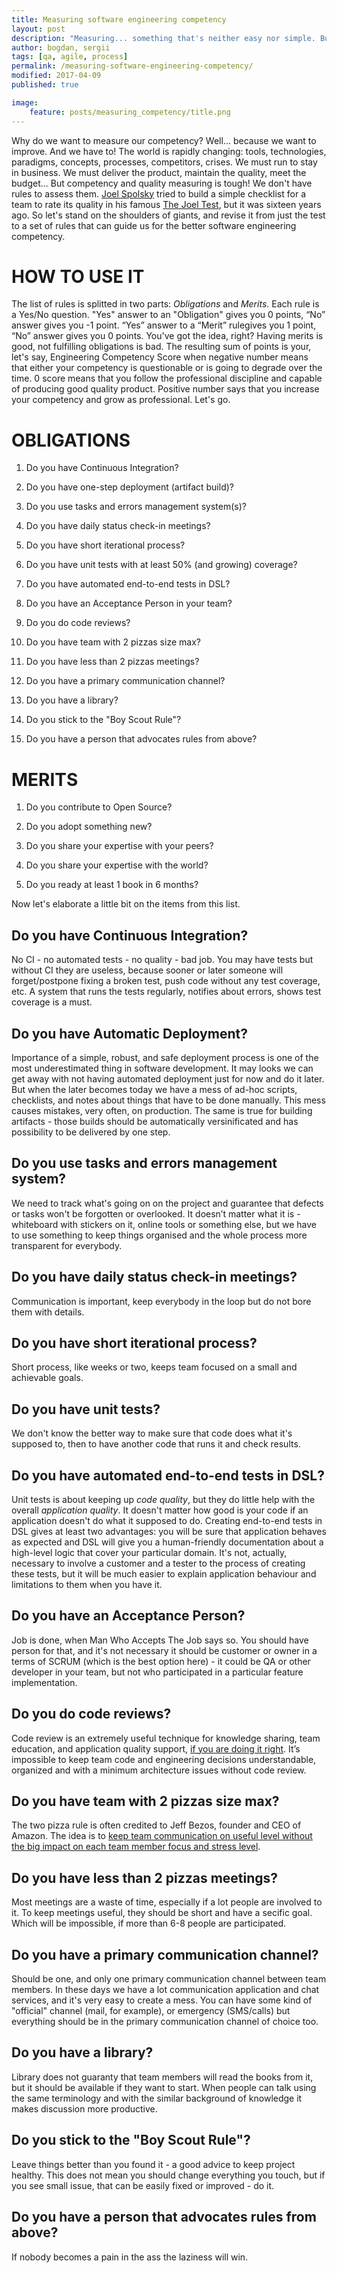 ```yaml
---
title: Measuring software engineering competency
layout: post
description: "Measuring... something that's neither easy nor simple. But let's try!"
author: bogdan, sergii
tags: [qa, agile, process]
permalink: /measuring-software-engineering-competency/
modified: 2017-04-09
published: true

image:
    feature: posts/measuring_competency/title.png
---
```



Why do we want to measure our competency? Well... because we want to improve. And we have to! The world is rapidly changing: tools, technologies, paradigms, concepts, processes, competitors, crises. We must run to stay in business. We must deliver the product, maintain the quality, meet the budget...
But competency and quality measuring is tough! We don't have rules to assess them. [Joel Spolsky](http://www.joelonsoftware.com/) tried to build a simple checklist for a team to rate its quality in his famous [The Joel Test](http://www.joelonsoftware.com/articles/fog0000000043.html), but it was sixteen years ago. So let's stand on the shoulders of giants, and revise it from just the test to a set of rules that can guide us for the better software engineering competency.  
 
<!-- more -->

# HOW TO USE IT


The list of rules is splitted in two parts: *Obligations* and *Merits*. Each rule is a Yes/No question. "Yes" answer to an "Obligation" gives you 0 points, “No” answer gives you -1 point. “Yes” answer to a “Merit” rulegives you 1 point, “No” answer gives you 0 points. You've got the idea, right? Having merits is good, not fulfilling obligations is bad.
The resulting sum of points is your, let's say, Engineering Competency Score when negative number means that either your competency is questionable or is going to degrade over the time. 0 score means that you follow the professional discipline and capable of producing good quality product. Positive number says that you increase your competency and grow as professional.
Let's go.

# OBLIGATIONS

1. Do you have Continuous Integration?

2. Do you have one-step deployment (artifact build)?

3. Do you use tasks and errors management system(s)?

4. Do you have daily status check-in meetings?

5. Do you have short iterational process?

6. Do you have unit tests with at least 50% (and growing) coverage?

7. Do you have automated end-to-end tests in DSL?

8. Do you have an Acceptance Person in your team?

9. Do you do code reviews?

10. Do you have team with 2 pizzas size max?

11. Do you have less than 2 pizzas meetings?

12. Do you have a primary communication channel?

13. Do you have a library?

14. Do you stick to the "Boy Scout Rule"?

15. Do you have a person that advocates rules from above?

# MERITS

1. Do you contribute to Open Source?

2. Do you adopt something new?

3. Do you share your expertise with your peers?

4. Do you share your expertise with the world?

5. Do you ready at least 1 book in 6 months?

Now let's elaborate a little bit on the items from this list.

## Do you have Continuous Integration?

No CI - no automated tests - no quality - bad job. You may have tests but without CI they are useless, because sooner or later someone will forget/postpone fixing a broken test, push code without any test coverage, etc. A system that runs the tests regularly, notifies about errors, shows test coverage is a must.

## Do you have Automatic Deployment?

Importance of a simple, robust, and safe deployment process is one of the most underestimated thing in software development. It may looks we can get away with not having automated deployment just for now and do it later. But when the later becomes today we have a mess of ad-hoc scripts, checklists, and notes about things that have to be done manually. This mess causes mistakes, very often, on production. The same is true for building artifacts - those builds should be automatically versinificated and has possibility to be delivered by one step. 

## Do you use tasks and errors management system?

We need to track what's going on on the project and guarantee that defects or tasks won't be forgotten or overlooked. It doesn’t matter what it is - whiteboard with stickers on it, online tools or something else, but we have to use something to keep things organised and the whole process more transparent for everybody. 

## Do you have daily status check-in meetings?

Communication is important, keep everybody in the loop but do not bore them with details. 

## Do you have short iterational process?

Short process, like weeks or two, keeps team focused on a small and achievable goals.

## Do you have unit tests?

We don't know the better way to make sure that code does what it's supposed to, then to have another code that runs it and check results.

## Do you have automated end-to-end tests in DSL?

Unit tests is about keeping up *code quality*, but they do little help with the overall *application quality*. It doesn't matter how good is your code if an application doesn't do what it supposed to do. Creating end-to-end tests in DSL gives at least two advantages: you will be sure that application behaves as expected and DSL will give you a human-friendly documentation about a high-level logic that cover your particular domain. It's not, actually, necessary to involve a customer and a tester to the process of creating these tests, but it will be much easier to explain application behaviour and limitations to them when you have it.

## Do you have an Acceptance Person?

Job is done, when Man Who Accepts The Job says so. You should have person for that, and it's not necessary it should be customer or owner in a terms of SCRUM (which is the best option here) - it could be QA or other developer in your team, but not who participated in a particular feature implementation.

## Do you do code reviews?

Code review is an extremely useful technique for knowledge sharing, team education, and application quality support, [if you are doing it right](http://www.savvyclutch.com/Make-Code-Review-Useful-Again/). It’s impossible to keep team code and engineering decisions understandable, organized and with a minimum architecture issues without code review.

## Do you have team with 2 pizzas size max?

The two pizza rule is often credited to Jeff Bezos, founder and CEO of Amazon. The idea is to [keep team communication on useful level without the big impact on each team member focus and stress level](http://blog.idonethis.com/two-pizza-team/). 

## Do you have less than 2 pizzas meetings?

Most meetings are a waste of time, especially if a lot people are involved to it. To keep meetings useful, they should be short and have a secific goal. Which will be impossible, if more than 6-8 people are participated. 

## Do you have a primary communication channel?

Should be one, and only one primary communication channel between team members. In these days we have a lot communication application and chat services, and it's very easy to create a mess. You can have some kind of "official" channel (mail, for example), or emergency (SMS/calls) but everything should be in the primary communication channel of choice too. 

## Do you have a library?

Library does not guaranty that team members will read the books from it, but it should be available if they want to start. When people can talk using the same terminology and with the similar background of knowledge it makes discussion more productive.  

## Do you stick to the "Boy Scout Rule"?

Leave things better than you found it - a good advice to keep project healthy. This does not mean you should change everything you touch, but if you see small issue, that can be easily fixed or improved -  do it.

## Do you have a person that advocates rules from above?

If nobody becomes a pain in the ass the laziness will win.
